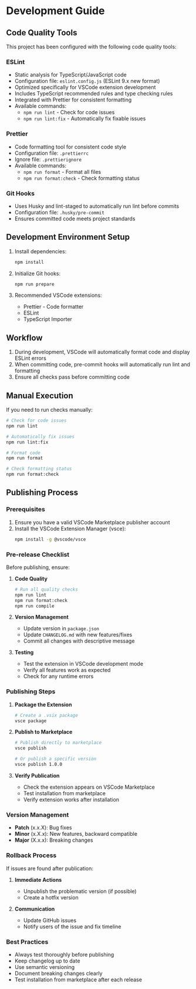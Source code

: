 # Development Guide

## Code Quality Tools

This project has been configured with the following code quality tools:

### ESLint

- Static analysis for TypeScript/JavaScript code
- Configuration file: `eslint.config.js` (ESLint 9.x new format)
- Optimized specifically for VSCode extension development
- Includes TypeScript recommended rules and type checking rules
- Integrated with Prettier for consistent formatting
- Available commands:
  - `npm run lint` - Check for code issues
  - `npm run lint:fix` - Automatically fix fixable issues

### Prettier

- Code formatting tool for consistent code style
- Configuration file: `.prettierrc`
- Ignore file: `.prettierignore`
- Available commands:
  - `npm run format` - Format all files
  - `npm run format:check` - Check formatting status

### Git Hooks

- Uses Husky and lint-staged to automatically run lint before commits
- Configuration file: `.husky/pre-commit`
- Ensures committed code meets project standards

## Development Environment Setup

1. Install dependencies:

   ```bash
   npm install
   ```

2. Initialize Git hooks:

   ```bash
   npm run prepare
   ```

3. Recommended VSCode extensions:
   - Prettier - Code formatter
   - ESLint
   - TypeScript Importer

## Workflow

1. During development, VSCode will automatically format code and display ESLint errors
2. When committing code, pre-commit hooks will automatically run lint and formatting
3. Ensure all checks pass before committing code

## Manual Execution

If you need to run checks manually:

```bash
# Check for code issues
npm run lint

# Automatically fix issues
npm run lint:fix

# Format code
npm run format

# Check formatting status
npm run format:check
```

## Publishing Process

### Prerequisites

1. Ensure you have a valid VSCode Marketplace publisher account
2. Install the VSCode Extension Manager (vsce):
   ```bash
   npm install -g @vscode/vsce
   ```

### Pre-release Checklist

Before publishing, ensure:

1. **Code Quality**

   ```bash
   # Run all quality checks
   npm run lint
   npm run format:check
   npm run compile
   ```

2. **Version Management**
   - Update version in `package.json`
   - Update `CHANGELOG.md` with new features/fixes
   - Commit all changes with descriptive message

3. **Testing**
   - Test the extension in VSCode development mode
   - Verify all features work as expected
   - Check for any runtime errors

### Publishing Steps

1. **Package the Extension**

   ```bash
   # Create a .vsix package
   vsce package
   ```

2. **Publish to Marketplace**

   ```bash
   # Publish directly to marketplace
   vsce publish

   # Or publish a specific version
   vsce publish 1.0.0
   ```

3. **Verify Publication**
   - Check the extension appears on VSCode Marketplace
   - Test installation from marketplace
   - Verify extension works after installation

### Version Management

- **Patch** (x.x.X): Bug fixes
- **Minor** (x.X.x): New features, backward compatible
- **Major** (X.x.x): Breaking changes

### Rollback Process

If issues are found after publication:

1. **Immediate Actions**
   - Unpublish the problematic version (if possible)
   - Create a hotfix version

2. **Communication**
   - Update GitHub issues
   - Notify users of the issue and fix timeline

### Best Practices

- Always test thoroughly before publishing
- Keep changelog up to date
- Use semantic versioning
- Document breaking changes clearly
- Test installation from marketplace after each release
